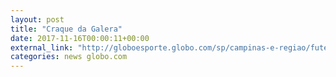 ```yaml
---
layout: post
title: "Craque da Galera"
date: 2017-11-16T00:00:11+00:00
external_link: "http://globoesporte.globo.com/sp/campinas-e-regiao/futebol/times/ponte-preta/interatividade/enquete/2017/11/13/craque-da-galera-vote-no-representante-da-ponte-preta-340f70b2-c8b0-11e7-b898-0242ac110006.html"
categories: news globo.com
---
```

